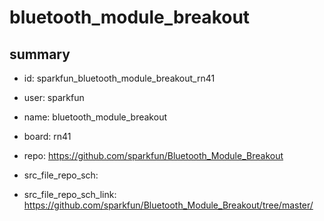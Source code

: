 # bluetooth_module_breakout
 
## summary 
* id: sparkfun_bluetooth_module_breakout_rn41
* user: sparkfun
* name: bluetooth_module_breakout
* board: rn41
* repo: https://github.com/sparkfun/Bluetooth_Module_Breakout



* src_file_repo_sch: 
* src_file_repo_sch_link: https://github.com/sparkfun/Bluetooth_Module_Breakout/tree/master/





